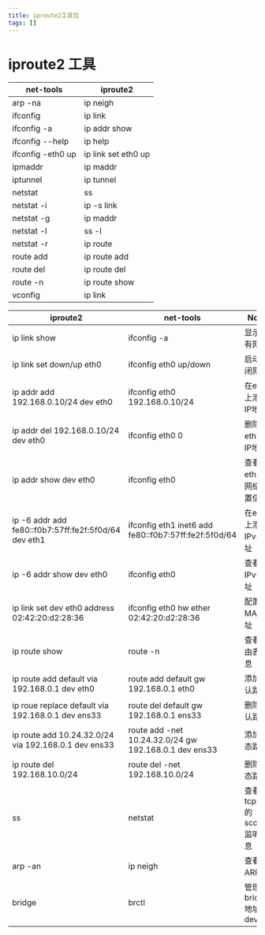 ```yaml
---
title: iproute2工具包
tags: []
---
```


# iproute2 工具

| net-tools | iproute2 |
|   ---     |    ---   |
| arp -na   | ip neigh |
| ifconfig  | ip link  |
| ifconfig -a | ip addr show |
| ifconfig --help | ip help |
| ifconfig -eth0 up | ip link set eth0 up |
| ipmaddr | ip maddr |
| iptunnel | ip tunnel |
| netstat | ss |
| netstat -i | ip -s link |
| netstat -g | ip maddr |
| netstat -l | ss -l |
| netstat -r | ip route |
| route add | ip route add |
| route del | ip route del |
| route -n | ip route show |
| vconfig | ip link |

| iproute2 | net-tools | Notes |
| --- | --- | --- |
| ip link show | ifconfig -a | 显示所有网卡|
| ip link set down/up eth0 | ifconfig eth0 up/down | 启动/关闭网卡 |
| ip addr add 192.168.0.10/24 dev eth0 | ifconfig eth0 192.168.0.10/24 | 在eth0上添加IP地址 |
| ip addr del 192.168.0.10/24 dev eth0 | ifconfig eth0 0 | 删除eth0的IP地址 |
| ip addr show dev eth0 | ifconfig eth0 | 查看eth0的网络配置信息 |
| ip -6 addr add fe80::f0b7:57ff:fe2f:5f0d/64 dev eth1 | ifconfig eth1 inet6 add fe80::f0b7:57ff:fe2f:5f0d/64 | 在eth1上添加IPv6地址 |
| ip -6 addr show dev eth0 | ifconfig eth0 | 查看IPv6地址 |
| ip link set dev eth0 address 02:42:20:d2:28:36 | ifconfig eth0 hw ether 02:42:20:d2:28:36 | 配置MAC地址 |
| ip route show | route -n | 查看路由表信息 |
| ip route add default via 192.168.0.1 dev eth0 | route add default gw 192.168.0.1 eth0 | 添加默认路由 |
| ip roue replace default via 192.168.0.1 dev ens33 | route del default gw 192.168.0.1 ens33 | 删除默认路由 |
| ip route add 10.24.32.0/24 via 192.168.0.1 dev ens33 | route add -net 10.24.32.0/24 gw 192.168.0.1 dev ens33 | 添加静态路由 |
| ip route del 192.168.10.0/24 | route del -net 192.168.10.0/24 | 删除静态路由 |
| ss | netstat | 查看tcp/udp的scoket监听信息 |
| arp -an | ip neigh | 查看ARP表 |
| bridge | brctl | 管理bridge地址和device |
